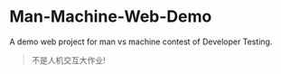 # Man-Machine-Web-Demo
A demo web project for man vs machine contest of Developer Testing.
> 不是人机交互大作业!

